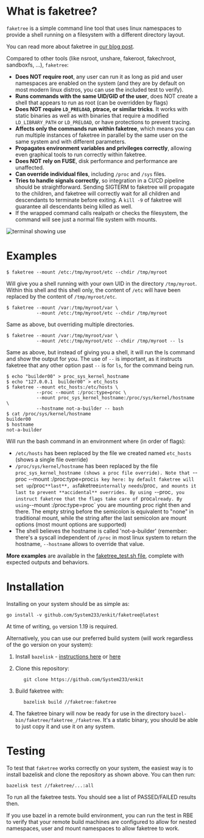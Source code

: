 # What is faketree?

`faketree` is a simple command line tool that uses linux namespaces
to provide a shell running on a filesystem with a different directory
layout.

You can read more about faketree in [our blog post](https://blog.enfabrica.net/different-file-system-views-for-different-tools-a425f13bb7f0).

Compared to other tools (like nsroot, unshare, fakeroot, fakechroot, sandboxfs, ...),
`faketree`:

* **Does NOT require root**, any user can run it as long as pid and user namespaces
  are enabled on the system (and they are by default on most modern linux distros,
  you can use the included test to verify).
* **Runs commands with the same UID/GID of the user**, does NOT create a shell
  that appears to run as root (can be overridden by flags)
* **Does NOT require `LD_PRELOAD`, ptrace, or similar tricks**. It works with static
  binaries as well as with binaries that require a modified `LD_LIBRARY_PATH` or
  `LD_PRELOAD`, or have protections to prevent tracing.
* **Affects only the commands run within faketree**, which means you can run multiple
  instances of faketree in parallel by the same user on the same system and with different parameters.
* **Propagates environment variables and privileges correctly**, allowing even graphical
  tools to run correctly within faketree.
* **Does NOT rely on FUSE**, disk performance and performance are unaffected.
* **Can override individual files**, including `/proc` and `/sys` files.
* **Tries to handle signals correctly**, so integration in a CI/CD pipeline should be
  straightforward. Sending SIGTERM to faketree will propagate to the children, and
  faketree will correctly wait for all children and descendants to terminate before
  exiting. A `kill -9` of faketree will guarantee all descendants being killed as well.
* If the wrapped command calls realpath or checks the filesystem,
  the command will see just a normal file system with mounts.


![terminal showing use](docs/terminal.gif?raw=true "Example Terminal Session with faketree")

# Examples

    $ faketree --mount /etc:/tmp/myroot/etc --chdir /tmp/myroot

Will give you a shell running with your own UID in the directory
`/tmp/myroot`. Within this shell and this shell only, the content of
`/etc` will have been replaced by the content of `/tmp/myroot/etc`.

    $ faketree --mount /var:/tmp/myroot/var \
               --mount /etc:/tmp/myroot/etc --chdir /tmp/myroot

Same as above, but overriding multiple directories.

    $ faketree --mount /var:/tmp/myroot/var \
               --mount /etc:/tmp/myroot/etc --chdir /tmp/myroot -- ls

Same as above, but instead of giving you a shell, it will run the
ls command and show the output for you. The use of `--` is important,
as it instructs faketree that any other option past `--` is for `ls`,
for the command being run.

    $ echo "builder00" > proc_sys_kernel_hostname
    $ echo "127.0.0.1  builder00" > etc_hosts
    $ faketree --mount etc_hosts:/etc/hosts \
               --proc --mount :/proc:type=proc \
               --mount proc_sys_kernel_hostname:/proc/sys/kernel/hostname \
               --hostname not-a-builder -- bash
    $ cat /proc/sys/kernel/hostname
    builder00
    $ hostname
    not-a-builder

Will run the bash command in an environment where (in order of flags):

  * `/etc/hosts` has been replaced by the file we created named `etc_hosts`
    (shows a single file override)
  * `/proc/sys/kernel/hostname` has been replaced by the file `proc_sys_kernel_hostname
    (shows a proc file override). Note that `--proc --mount :/proc:type=proc` is
    key here: by default faketree will set up `/proc` **last**, as `faketree` internally
    needs `/proc`, and mounts it last to prevent **accidental** overrides.
    By using `--proc`, you instruct faketree that the flags take care of `proc` already.
    By using `--mount :/proc:type=proc` you are mounting proc right then and there.
    The empty string before the semicolon is equivalent to "none" in traditional mount,
    while the string after the last semicolon are mount options (most mount options are
    supported)
  * The shell believes the hostname is called 'not-a-builder' (remember: there's a
    syscall independent of `/proc` in most linux system to return the hostname,
    `--hostname` allows to override that value.

**More examples** are available in the [faketree_test.sh file](https://github.com/System233/enkit/blob/master/faketree/faketree_test.sh),
complete with expected outputs and behaviors.

# Installation

Installing on your system should be as simple as:

    go install -v github.com/System233/enkit/faketree@latest

At time of writing, `go` version 1.19 is required.

Alternatively, you can use our preferred build system (will work regardless of the go version on your system):

  1. Install `bazelisk` - [instructions here](https://docs.bazel.build/versions/5.1.1/install-bazelisk.html) or
     [here](https://github.com/bazelbuild/bazelisk/blob/master/README.md)

  2. Clone this repository:

            git clone https://github.com/System233/enkit 

  3. Build faketree with:

            bazelisk build //faketree:faketree

  4. The faketree binary will now be ready for use in the directory `bazel-bin/faketree/faketree_/faketree`.
     It's a static binary, you should be able to just copy it and use it on any system.

# Testing

To test that `faketree` works correctly on your system, the easiest way is to install bazelisk and
clone the repository as shown above. You can then run:

    bazelisk test //faketree/...:all

To run all the faketree tests. You should see a list of PASSED/FAILED results then.

If you use bazel in a remote build environment, you can run the test in RBE to verify that
your remote build machines are configured to allow for nested namespaces, user and mount
namespaces to allow faketree to work.
